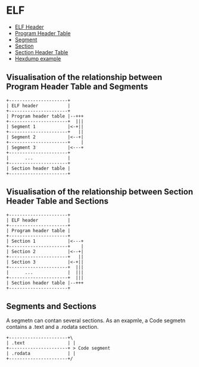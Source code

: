 # ELF

- [ELF Header](elf-header.md)
- [Program Header Table](elf-program-header.md)
- [Segment](elf-segment.md)
- [Section](elf-section.md)
- [Section Header Table](elf-section-header.md)
- [Hexdump example](elf-hexdump.md)

## Visualisation of the relationship between Program Header Table and Segments

```
+----------------------+
| ELF header           |
+----------------------+
| Program header table |--+++
+----------------------+  |||
| Segment 1            |<-+||
+----------------------+   ||
| Segment 2            |<--+|
+----------------------+    |
| Segment 3            |<---+
+----------------------+
|      ...             |
+----------------------+
| Section header table |
+----------------------+

```

## Visualisation of the relationship between Section Header Table and Sections

```
+----------------------+
| ELF header           |
+----------------------+
| Program header table |
+----------------------+
| Section 1            |<---+
+----------------------+    |
| Section 2            |<--+|
+----------------------+   ||
| Section 3            |<-+||
+----------------------+  |||
|      ...             |  |||
+----------------------+  |||
| Section header table |--+++
+----------------------+

```

## Segments and Sections

A segmetn can contan several sections. As an exapmle, a Code segmetn contains a .text and a .rodata section.

```
+----------------------+\
| .text                | |
+----------------------+ > Code segment
| .rodata              | |
+----------------------+/
```
